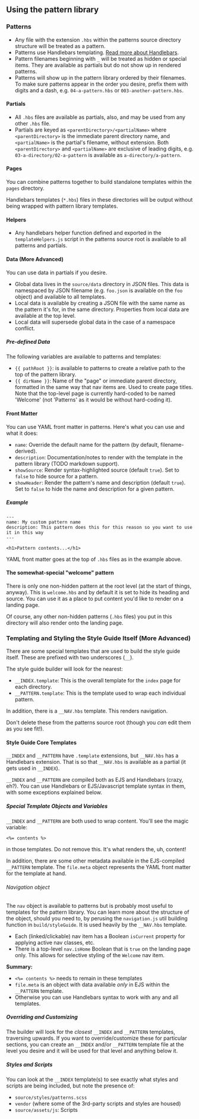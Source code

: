 ## Using the pattern library

### Patterns

* Any file with the extension `.hbs` within the patterns source directory structure will be treated as a pattern.
* Patterns use Handlebars templating. [Read more about Handlebars](http://handlebarsjs.com/).
* Pattern filenames beginning with `_` will be treated as hidden or special items. They are available as partials but do not show up in rendered patterns.
* Patterns will show up in the pattern library ordered by their filenames. To make sure patterns appear in the order you desire, prefix them with digits and a dash, e.g. `04-a-pattern.hbs` or `003-another-pattern.hbs`.

#### Partials

* All `.hbs` files are available as partials, also, and may be used from any other `.hbs` file.
* Partials are keyed as `<parentDirectory>/<partialName>` where `<parentDirectory>` is the immediate parent directory name, and `<partialName>` is the partial's filename, without extension. Both `<parentDirectory>` and `<partialName>` are exclusive of leading digits, e.g. `03-a-directory/02-a-pattern` is available as `a-directory/a-pattern`.

#### Pages

You can combine patterns together to build standalone templates within the `pages` directory.

Handlebars templates (`*.hbs`) files in these directories will be output without being wrapped with pattern library templates.

#### Helpers

* Any handlebars helper function defined and exported in the `templateHelpers.js` script in the patterns source root is available to all patterns and partials.

#### Data (More Advanced)

You can use data in partials if you desire.

* Global data lives in the `source/data` directory in JSON files. This data is namespaced by JSON filename (e.g. `foo.json` is available on the `foo` object) and available to all templates.
* Local data is available by creating a JSON file with the same name as the pattern it's for, in the same directory. Properties from local data are available at the top level.
* Local data will supersede global data in the case of a namespace conflict.

##### Pre-defined Data

The following variables are available to patterns and templates:

* `{{ pathRoot }}`: is available to patterns to create a relative path to the top of the pattern library.
* `{{ dirName }}`: Name of the "page" or immediate parent directory, formatted in the same way that nav items are. Used to create page titles. Note that the top-level page is currently hard-coded to be named 'Welcome' (not 'Patterns' as it would be without hard-coding it).

#### Front Matter

You can use YAML front matter in patterns. Here's what you can use and what it does:

* `name`: Override the default name for the pattern (by default, filename-derived).
* `description`: Documentation/notes to render with the template in the pattern library (TODO markdown support).
* `showSource`: Render syntax-highlighted source (default `true`). Set to `false` to hide source for a pattern.
* `showHeader`: Render the pattern's name and description (default `true`). Set to `false` to hide the name and description for a given pattern.

##### Example

```
---
name: My custom pattern name
description: This pattern does this for this reason so you want to use it in this way
---

<h1>Pattern contents...</h1>
```

YAML front matter goes at the top of `.hbs` files as in the example above.

#### The somewhat-special "welcome" pattern

There is only one non-hidden pattern at the root level (at the start of things, anyway). This is `welcome.hbs` and by default it is set to hide its heading and source. You can use it as a place to put content you'd like to render on a landing page.

Of course, any other non-hidden patterns (`.hbs` files) you put in this directory will also render onto the landing page.

### Templating and Styling the Style Guide Itself (More Advanced)

There are some special templates that are used to build the style guide itself. These are prefixed with two underscores (`__`).

The style guide builder will look for the nearest:

* `__INDEX.template`: This is the overall template for the `index` page for each directory.
* `__PATTERN.template`: This is the template used to wrap each individual pattern.

In addition, there is a `__NAV.hbs` template. This renders navigation.

Don't delete these from the patterns source root (though you *can* edit them as you see fit!).

#### Style Guide Core Templates

`__INDEX` and `__PATTERN` have `.template` extensions, but `__NAV.hbs` has a Handlebars extension. That is so that `__NAV.hbs` is available as a partial (it gets used in `__INDEX`).

`__INDEX` and `__PATTERN` are compiled both as EJS and Handlebars (crazy, eh?). You can use Handlebars or EJS/Javascript template syntax in them, with some exceptions explained below.

##### Special Template Objects and Variables

`__INDEX` and `__PATTERN` are both used to wrap content. You'll see the magic variable:

`<%= contents %>`

in those templates. Do not remove this. It's what renders the, uh, content!

In addition, there are some other metadata available in the EJS-compiled `__PATTERN` template. The `file.meta` object represents the YAML front matter for the template at hand.

###### Navigation object

The `nav` object is available to patterns but is probably most useful to templates for the pattern library. You can learn more about the structure of the object, should you need to, by perusing the `navigation.js` util building function in `build/styleGuide`. It is used heavily by the `__NAV.hbs` template.

* Each (linked/clickable) nav item has a Boolean `isCurrent` property for applying active nav classes, etc.
* There is a top-level `nav.isHome` Boolean that is `true` on the landing page only. This allows for selective styling of the `Welcome` nav item.

**Summary:**

* `<%= contents %>` needs to remain in these templates
* `file.meta` is an object with data available _only_ in EJS within the `__PATTERN` template.
* Otherwise you can use Handlebars syntax to work with any and all templates.

##### Overriding and Customizing

The builder will look for the _closest_ `__INDEX` and `__PATTERN` templates, traversing upwards. If you want to override/customize these for particular sections, you can create an `__INDEX` and/or `__PATTERN` template file at the level you desire and it will be used for that level and anything below it.

##### Styles and Scripts

You can look at the `__INDEX` template(s) to see exactly what styles and scripts are being included, but note the presence of:

* `source/styles/patterns.scss`
* `vendor` (where some of the 3rd-party scripts and styles are housed)
* `source/assets/js`: Scripts
